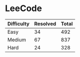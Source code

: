 # LeeCode

| Difficulty | Resolved | Total |
| :--------- | :------- | :---- |
| Easy       | 34       | 492   |
| Medium     | 67       | 837   |
| Hard       | 24       | 328   |
